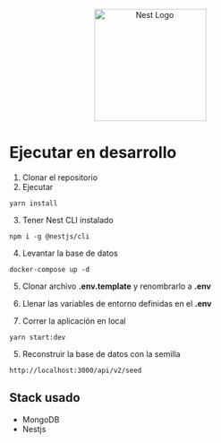 <p align="center">
  <a href="http://nestjs.com/" target="blank"><img src="https://nestjs.com/img/logo-small.svg" width="200" alt="Nest Logo" /></a>
</p>

# Ejecutar en desarrollo

1. Clonar el repositorio
2. Ejecutar

```
yarn install
```

3. Tener Nest CLI instalado

```
npm i -g @nestjs/cli
```

4. Levantar la base de datos

```
docker-compose up -d
```

5. Clonar archivo **.env.template** y renombrarlo a **.env**

6. Llenar las variables de entorno definidas en el **.env**

7. Correr la aplicación en local

```
yarn start:dev
```

5. Reconstruir la base de datos con la semilla

```
http://localhost:3000/api/v2/seed
```

## Stack usado

- MongoDB
- Nestjs
